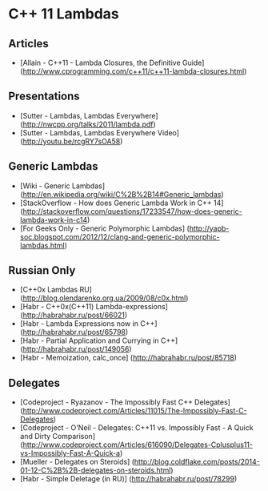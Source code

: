 # C++ 11 Lambdas

## Articles

* [Allain - C++11 - Lambda Closures, the Definitive Guide] (http://www.cprogramming.com/c++11/c++11-lambda-closures.html)

## Presentations

* [Sutter - Lambdas, Lambdas Everywhere] (http://nwcpp.org/talks/2011/lambda.pdf)
* [Sutter - Lambdas, Lambdas Everywhere Video] (http://youtu.be/rcgRY7sOA58)

## Generic Lambdas
* [Wiki - Generic Lambdas] (http://en.wikipedia.org/wiki/C%2B%2B14#Generic_lambdas)
* [StackOverflow - How does Generic Lambda Work in C++ 14] (http://stackoverflow.com/questions/17233547/how-does-generic-lambda-work-in-c14)
* [For Geeks Only - Generic Polymorphic Lambdas] (http://yapb-soc.blogspot.com/2012/12/clang-and-generic-polymorphic-lambdas.html)

## Russian Only

* [C++0x Lambdas RU] (http://blog.olendarenko.org.ua/2009/08/c0x.html)
* [Habr - C++0x(C++11) Lambda-expressions] (http://habrahabr.ru/post/66021)
* [Habr - Lambda Expressions now in C++] (http://habrahabr.ru/post/65798)
* [Habr - Partial Application and Currying in C++] (http://habrahabr.ru/post/149056)
* [Habr - Memoization, calc_once] (http://habrahabr.ru/post/85718)

## Delegates

* [Codeproject - Ryazanov - The Impossibly Fast C++ Delegates] (http://www.codeproject.com/Articles/11015/The-Impossibly-Fast-C-Delegates)
* [Codeproject - O&apos;Neil - Delegates: C++11 vs. Impossibly Fast - A Quick and Dirty Comparison] (http://www.codeproject.com/Articles/616090/Delegates-Cplusplus11-vs-Impossibly-Fast-A-Quick-a)
* [Mueller - Delegates on Steroids] (http://blog.coldflake.com/posts/2014-01-12-C%2B%2B-delegates-on-steroids.html)
* [Habr - Simple Deletage (in RU)] (http://habrahabr.ru/post/78299)

